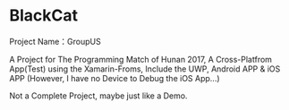 
# BlackCat
Project Name：GroupUS

A Project for The Programming Match of Hunan 2017, 
A Cross-Platfrom App(Test) using the Xamarin-Froms, Include the UWP, Android APP & iOS APP 
(However, I have no Device to Debug the iOS App...)

Not a Complete Project, maybe just like a Demo.
